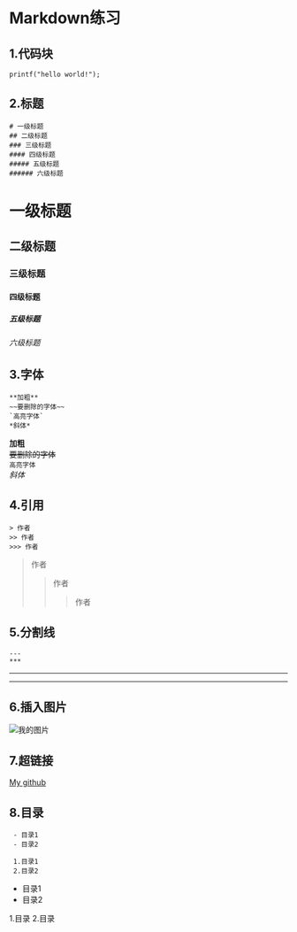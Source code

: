 # Markdown练习
## 1.代码块

``` printf("hello world!"); ```
## 2.标题
```
# 一级标题
## 二级标题
### 三级标题
#### 四级标题
##### 五级标题
###### 六级标题
```

# 一级标题
## 二级标题
### 三级标题
#### 四级标题
##### 五级标题
###### 六级标题

## 3.字体

```
**加粗**
~~要删除的字体~~
`高亮字体`
*斜体*
```
**加粗** <br>
~~要删除的字体~~<br>
`高亮字体`<br>
*斜体*<br>
## 4.引用
```
> 作者
>> 作者
>>> 作者 
```
> 作者
>> 作者
>>> 作者 
## 5.分割线
```
---
***
```
---
***

## 6.插入图片

 ![我的图片](https://github.com/PlaySnakee/studynotes/blob/main/IMG/u%3D964699607%2C1511494873%26fm%3D26%26gp%3D0.jpg)
 
## 7.超链接
[My github](https://github.com/PlaySnakee)

## 8.目录
```
 - 目录1
 - 目录2
 
 1.目录1
 2.目录2
```
 - 目录1
 - 目录2
 
 1.目录
 2.目录
